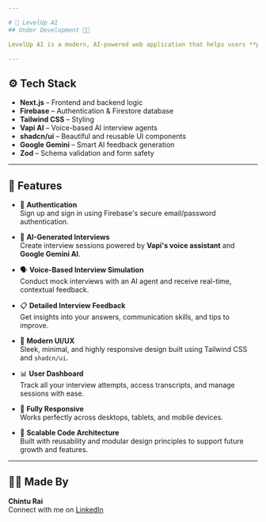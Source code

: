```yaml
---

# 🚀 LevelUp AI
## Under Development 🧪🔬

LevelUp AI is a modern, AI-powered web application that helps users **practice job interviews** using voice-based agents and get instant, intelligent feedback. Built using **Next.js**, **Firebase**, **Tailwind CSS**, and **Vapi AI**, this platform blends smart technology with beautiful design to provide a seamless and immersive mock interview experience.

---
```


## ⚙️ Tech Stack

- **Next.js** – Frontend and backend logic
- **Firebase** – Authentication & Firestore database
- **Tailwind CSS** – Styling
- **Vapi AI** – Voice-based AI interview agents
- **shadcn/ui** – Beautiful and reusable UI components
- **Google Gemini** – Smart AI feedback generation
- **Zod** – Schema validation and form safety

---

## 🔋 Features

- 🔐 **Authentication**  
  Sign up and sign in using Firebase's secure email/password authentication.

- 🧠 **AI-Generated Interviews**  
  Create interview sessions powered by **Vapi's voice assistant** and **Google Gemini AI**.

- 🗣️ **Voice-Based Interview Simulation**  
  Conduct mock interviews with an AI agent and receive real-time, contextual feedback.

- 📋 **Detailed Interview Feedback**  
  Get insights into your answers, communication skills, and tips to improve.

- 🎨 **Modern UI/UX**  
  Sleek, minimal, and highly responsive design built using Tailwind CSS and `shadcn/ui`.

- 📊 **User Dashboard**  
  Track all your interview attempts, access transcripts, and manage sessions with ease.

- 📱 **Fully Responsive**  
  Works perfectly across desktops, tablets, and mobile devices.

- 🧱 **Scalable Code Architecture**  
  Built with reusability and modular design principles to support future growth and features.

---

## 🧑‍💻 Made By

**Chintu Rai**  
Connect with me on [LinkedIn](https://www.linkedin.com/in/chinturai) 